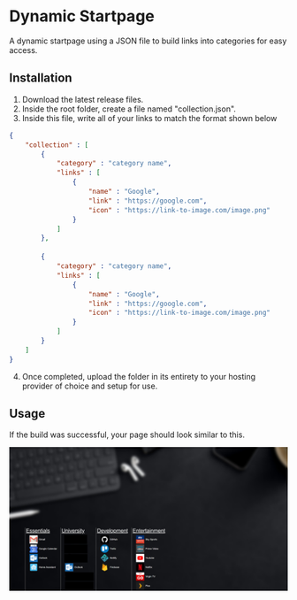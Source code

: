 # Dynamic Startpage

A dynamic startpage using a JSON file to build links into categories for easy access.

## Installation
1) Download the latest release files.
2) Inside the root folder, create a file named "collection.json".
3) Inside this file, write all of your links to match the format shown below

```JSON
{
    "collection" : [
        {
            "category" : "category name",
            "links" : [
                {
                    "name" : "Google",
                    "link" : "https://google.com",
                    "icon" : "https://link-to-image.com/image.png"
                }
            ]
        },

        {
            "category" : "category name",
            "links" : [
                {
                    "name" : "Google",
                    "link" : "https://google.com",
                    "icon" : "https://link-to-image.com/image.png"
                }
            ]
        }
    ]
}

```

4) Once completed, upload the folder in its entirety to your hosting provider of choice and setup for use.

## Usage

If the build was successful, your page should look similar to this.

![Screenshot of a successful build](https://github.com/Davidk20/homepage/blob/570ea33a29c92a202bdb1d54dc1f8908bdb70ade/images/successful_build_screenshot.jpg)

